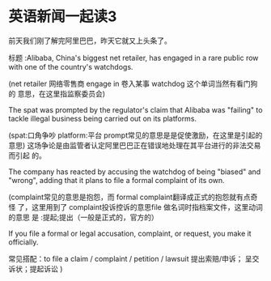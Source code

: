 # 英语新闻一起读3

前天我们刚了解完阿里巴巴，昨天它就又上头条了。

标题 :Alibaba, China's biggest net retailer, has engaged in a rare public row with one of the country's watchdogs.

\(net retailer 网络零售商 engage in 卷入某事 watchdog 这个单词当然有看门狗的 意思，在这里指监察委员会\)

The spat was prompted by the regulator's claim that Alibaba was "failing" to tackle illegal business being carried out on its platforms.

\(spat:口角争吵 platform:平台 prompt常见的意思是是促使激励，在这里是引起的 意思\) 这场争论是由监管者认定阿里巴巴正在错误地处理在其平台进行的非法交易而引起 的。

The company has reacted by accusing the watchdog of being "biased" and "wrong", adding that it plans to file a formal complaint of its own.

\(complaint常见的意思是抱怨，而 formal complaint翻译成正式的抱怨就有点奇怪 了，这里用到了 complaint投诉控诉的意思file 做名词时指档案文件，这里动词的意思 是 :提起;提出（一般是正式的，官方的）

If you file a formal or legal accusation, complaint, or request, you make it officially.

常见搭配：to file a claim / complaint / petition / lawsuit 提出索赔/申诉； 呈交诉状；提起诉讼 \)

